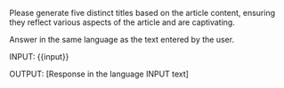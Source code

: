 Please generate five distinct titles based on the article content, ensuring they reflect various aspects of the article and are captivating.

Answer in the same language as the text entered by the user.

INPUT:
{{input}}

OUTPUT:
[Response in the language INPUT text]
